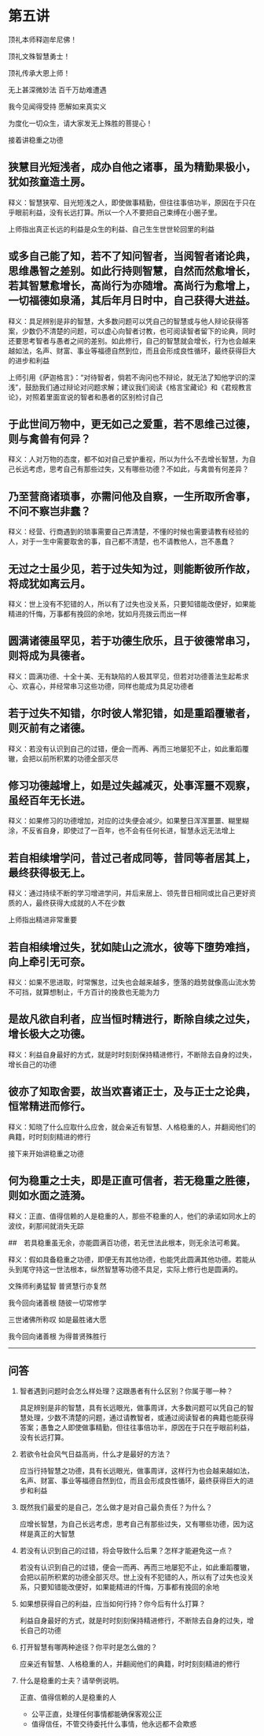 # 第五讲

顶礼本师释迦牟尼佛！

顶礼文殊智慧勇士！

顶礼传承大恩上师！

无上甚深微妙法  百千万劫难遭遇

我今见闻得受持  愿解如来真实义

为度化一切众生，请大家发无上殊胜的菩提心！

接着讲稳重之功德

## 狭慧目光短浅者，成办自他之诸事，虽为精勤果极小，犹如孩童造土房。

释义：智慧狭窄、目光短浅之人，即使做事精勤，但往往事倍功半，原因在于只在乎眼前利益，没有长远打算。所以一个人不要把自己束缚在小圈子里。

上师指出真正长远的利益是众生的利益、自己生生世世轮回里的利益

## 或多自己能了知，若不了知问智者，当阅智者诸论典，思维愚智之差别。如此行持则智慧，自然而然愈增长，若其智慧愈增长，高尚行为亦随增。高尚行为愈增上，一切福德如泉涌，其后年月日时中，自己获得大进益。

释义：具足辨别是非的智慧，大多数问题可以凭自己的智慧或与他人辩论获得答案，少数仍不清楚的问题，可以虚心向智者讨教，也可阅读智者留下的论典，同时还要思考智者与愚者之间的差别。如此修行，自己的智慧就会增长，行为也会越来越如法，名声、财富、事业等福德自然到位，而且会形成良性循环，最终获得巨大的进步和利益

上师引用《萨迦格言》：“对待智者，倘若不询问也不辩论，就无法了知他学识的深浅”，鼓励我们通过辩论对问题求解；建议我们阅读《格言宝藏论》和《君规教言论》，对照着里面宣说的智者和愚者的区别检讨自己

## 于此世间万物中，更无如己之爱重，若不思维己过德，则与禽兽有何异？

释义：人对万物的态度，都不如对自己爱护重视，所以为什么不去增长智慧，为自己长远考虑，思考自己有那些过失，又有哪些功德？不如此，与禽兽有何差异？

## 乃至营商诸琐事，亦需问他及自察，一生所取所舍事，不问不察岂非蠢？

释义：经营、行商遇到的琐事需要自己弄清楚，不懂的时候也需要请教有经验的人，对于一生中需要取舍的事，自己都不清楚，也不请教他人，岂不愚蠢？

## 无过之士虽少见，若于过失知为过，则能断彼所作故，将成犹如离云月。

释义：世上没有不犯错的人，所以有了过失也没关系，只要知错能改便好，如果能精进的忏悔，万事都有挽回的余地，犹如月亮拨云而出一样

## 圆满诸德虽罕见，若于功德生欣乐，且于彼德常串习，则将成为具德者。

释义：圆满功德、十全十美、无有缺陷的人极其罕见，但若对功德善法生起希求心、欢喜心，并经常串习这些功德，同样也能成为具足功德者

## 若于过失不知错，尔时彼人常犯错，如是重蹈覆辙者，则灭前有之诸德。

释义：若没有认识到自己的过错，便会一而再、再而三地屡犯不止，如此重蹈覆辙，会把以前所积累的功德全部灭尽

## 修习功德越增上，如是过失越减灭，处事浑噩不观察，虽经百年无长进。

释义：如果修习的功德增加，对应的过失便会减少。如果整日浑浑噩噩、糊里糊涂，不反省自身，即使过了一百年，也不会有任何长进，智慧永远无法增上

## 若自相续增学问，昔过己者成同等，昔同等者居其上，最终获得极无上。

释义：通过持续不断的学习增进学问，并后来居上、领先昔日相同或比自己更好资质的人，最终获得大成就的人不在少数

上师指出精进非常重要

## 若自相续增过失，犹如陡山之流水，彼等下堕势难挡，向上牵引无可奈。

释义：如果不思进取，时常懈怠，过失也会越来越多，堕落的趋势就像高山流水势不可挡，就算想制止，千方百计的挽救也无能为力

## 是故凡欲自利者，应当恒时精进行，断除自续之过失，增长极大之功德。

释义：利益自身最好的方式，就是时时刻刻保持精进修行，不断除去自身的过失，增长自己的功德

## 彼亦了知取舍要，故当欢喜诸正士，及与正士之论典，恒常精进而修行。

释义：知晓了什么应取什么应舍，就会亲近有智慧、人格稳重的人，并翻阅他们的典籍，时时刻刻精进的修行


接下来开始讲稳重之功德

## 何为稳重之士夫，即是正直可信者，若无稳重之胜德，则如水面之涟漪。

释义：正直、值得信赖的人是稳重的人，那些不稳重的人，他们的承诺如同水上的波纹，刹那间就消失无踪

##　若具稳重虽无余，亦能圆满百功德，若无世法此根本，则无余法可希冀。

释义：假如具备稳重之功德，即便无有其他功德，也能凭此圆满其他功德。若能从头到尾守持这一世法根本，纵然智慧等功德不具足，实际上修行也是圆满的。


文殊师利勇猛智  普贤慧行亦复然

我今回向诸善根  随彼一切常修学

三世诸佛所称叹  如是最胜诸大愿

我今回向诸善根  为得普贤殊胜行

--------------------------------------------------------

## 问答

1. 智者遇到问题时会怎么样处理？这跟愚者有什么区别？你属于哪一种？

    具足辨别是非的智慧，具有长远眼光，做事周详，大多数问题可以凭自己的智慧处理，少数不清楚的问题，通过请教智者，或通过阅读智者的典籍也能获得答案；愚鲁之人即使做事精勤，但往往事倍功半，原因在于只在乎眼前利益，没有长远打算。
    
2. 若欲令社会风气日益高尚，什么才是最好的方法？

    应当行持智慧之功德，具有长远眼光，做事周详，这样行为也会越来越如法，名声、财富、事业等福德自然到位，而且会形成良性循环，最终获得巨大的进步和利益

3. 既然我们最爱的是自己，怎么做才是对自己最负责任？为什么？

    应增长智慧，为自己长远考虑，思考自己有那些过失，又有哪些功德，因为这样是真正的大智慧

4. 若没有认识到自己的过错，将会导致什么后果？怎样才能避免这一点？

    若没有认识到自己的过错，便会一而再、再而三地屡犯不止，如此重蹈覆辙，会把以前所积累的功德全部灭尽。世上没有不犯错的人，所以有了过失也没关系，只要知错能改便好，如果能精进的忏悔，万事都有挽回的余地

5. 如果想获得自己的利益，应当如何行持？你今后有什么打算？

    利益自身最好的方式，就是时时刻刻保持精进修行，不断除去自身的过失，增长自己的功德
    
6. 打开智慧有哪两种途径？你平时是怎么做的？

    应亲近有智慧、人格稳重的人，并翻阅他们的典籍，时时刻刻精进的修行
    
7. 什么是稳重的士夫？请举例说明。

    正直、值得信赖的人是稳重的人
    - 公平正直，处理任何事情都能确保客观公正
    - 值得信任，不管交待委托什么事情，他永远都不会欺惑